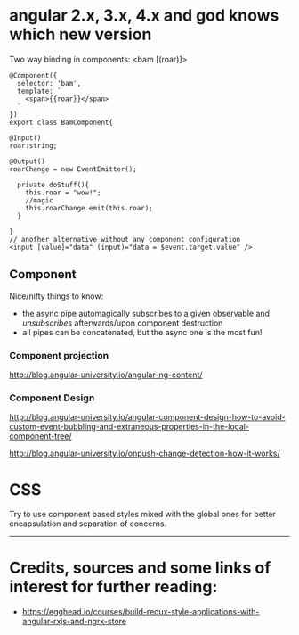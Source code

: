 angular 2.x, 3.x, 4.x and god knows which new version
====

Two way binding in components:
    <bam [(roar)]></bam>

    @Component({
      selector: 'bam',
      template: `
        <span>{{roar}}</span>
      `
    })
    export class BamComponent{

    @Input()
    roar:string;

    @Output()
    roarChange = new EventEmitter();

      private doStuff(){
        this.roar = "wow!";
        //magic
        this.roarChange.emit(this.roar);
      }

    }
    // another alternative without any component configuration
    <input [value]="data" (input)="data = $event.target.value" />


## Component

Nice/nifty things to know:
  - the async pipe automagically subscribes to a given observable and *unsubscribes* afterwards/upon component destruction
  - all pipes can be concatenated, but the async one is the most fun!

### Component projection
http://blog.angular-university.io/angular-ng-content/


### Component Design
http://blog.angular-university.io/angular-component-design-how-to-avoid-custom-event-bubbling-and-extraneous-properties-in-the-local-component-tree/

http://blog.angular-university.io/onpush-change-detection-how-it-works/

CSS
===
Try to use component based styles mixed with the global ones for better encapsulation and separation of concerns.

---
Credits, sources and some links of interest for further reading:
==
* https://egghead.io/courses/build-redux-style-applications-with-angular-rxjs-and-ngrx-store
